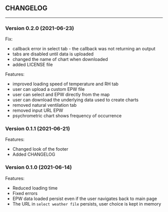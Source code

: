
## CHANGELOG

---

### Version 0.2.0 (2021-06-23)

Fix:

- callback error in select tab - the callback was not returning an output
- tabs are disabled until data is uploaded
- changed the name of chart when downloaded
- added LICENSE file

Features:

- improved loading speed of temperature and RH tab
- user can upload a custom EPW file
- user can select and EPW directly from the map
- user can download the underlying data used to create charts
- removed natural ventilation tab
- removed input URL EPW
- psychrometric chart shows frequency of occurrence

### Version 0.1.1 (2021-06-21)

Features:

- Changed look of the footer
- Added CHANGELOG

### Version 0.1.0 (2021-06-14)

Features:

- Reduced loading time
- Fixed errors
- EPW data loaded persist even if the user navigates back to main page
- The URL in `select weather file` persists, user choice is kept in memory